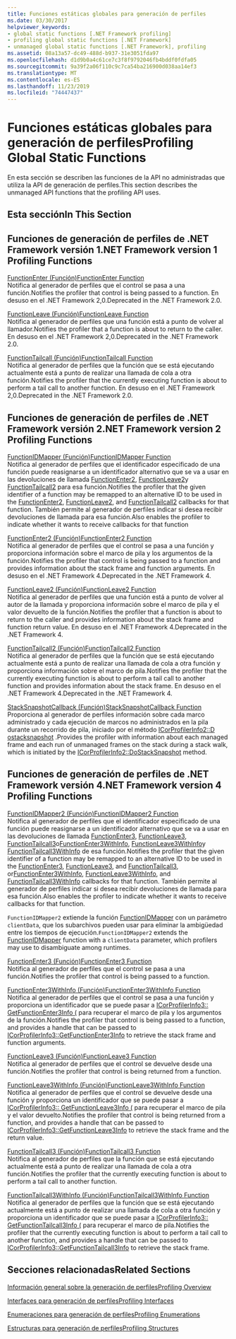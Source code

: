 ```yaml
---
title: Funciones estáticas globales para generación de perfiles
ms.date: 03/30/2017
helpviewer_keywords:
- global static functions [.NET Framework profiling]
- profiling global static functions [.NET Framework]
- unmanaged global static functions [.NET Framework], profiling
ms.assetid: 08a13a57-dc49-488d-b937-31e3051fda97
ms.openlocfilehash: d1d9b0a4c61ce7c3f8f9792046fb4bddf0fdfa05
ms.sourcegitcommit: 9a39f2a06f110c9c7ca54ba216900d038aa14ef3
ms.translationtype: MT
ms.contentlocale: es-ES
ms.lasthandoff: 11/23/2019
ms.locfileid: "74447437"
---
```

# <a name="profiling-global-static-functions"></a><span data-ttu-id="bc681-102">Funciones estáticas globales para generación de perfiles</span><span class="sxs-lookup"><span data-stu-id="bc681-102">Profiling Global Static Functions</span></span>
<span data-ttu-id="bc681-103">En esta sección se describen las funciones de la API no administradas que utiliza la API de generación de perfiles.</span><span class="sxs-lookup"><span data-stu-id="bc681-103">This section describes the unmanaged API functions that the profiling API uses.</span></span>  
  
## <a name="in-this-section"></a><span data-ttu-id="bc681-104">Esta sección</span><span class="sxs-lookup"><span data-stu-id="bc681-104">In This Section</span></span>  
  
## <a name="net-framework-version-1-profiling-functions"></a><span data-ttu-id="bc681-105">Funciones de generación de perfiles de .NET Framework versión 1</span><span class="sxs-lookup"><span data-stu-id="bc681-105">.NET Framework version 1 Profiling Functions</span></span>  
 [<span data-ttu-id="bc681-106">FunctionEnter (Función)</span><span class="sxs-lookup"><span data-stu-id="bc681-106">FunctionEnter Function</span></span>](../../../../docs/framework/unmanaged-api/profiling/functionenter-function.md)  
 <span data-ttu-id="bc681-107">Notifica al generador de perfiles que el control se pasa a una función.</span><span class="sxs-lookup"><span data-stu-id="bc681-107">Notifies the profiler that control is being passed to a function.</span></span> <span data-ttu-id="bc681-108">En desuso en el .NET Framework 2,0.</span><span class="sxs-lookup"><span data-stu-id="bc681-108">Deprecated in the .NET Framework 2.0.</span></span>  
  
 [<span data-ttu-id="bc681-109">FunctionLeave (Función)</span><span class="sxs-lookup"><span data-stu-id="bc681-109">FunctionLeave Function</span></span>](../../../../docs/framework/unmanaged-api/profiling/functionleave-function.md)  
 <span data-ttu-id="bc681-110">Notifica al generador de perfiles que una función está a punto de volver al llamador.</span><span class="sxs-lookup"><span data-stu-id="bc681-110">Notifies the profiler that a function is about to return to the caller.</span></span> <span data-ttu-id="bc681-111">En desuso en el .NET Framework 2,0.</span><span class="sxs-lookup"><span data-stu-id="bc681-111">Deprecated in the .NET Framework 2.0.</span></span>  
  
 [<span data-ttu-id="bc681-112">FunctionTailcall (Función)</span><span class="sxs-lookup"><span data-stu-id="bc681-112">FunctionTailcall Function</span></span>](../../../../docs/framework/unmanaged-api/profiling/functiontailcall-function.md)  
 <span data-ttu-id="bc681-113">Notifica al generador de perfiles que la función que se está ejecutando actualmente está a punto de realizar una llamada de cola a otra función.</span><span class="sxs-lookup"><span data-stu-id="bc681-113">Notifies the profiler that the currently executing function is about to perform a tail call to another function.</span></span> <span data-ttu-id="bc681-114">En desuso en el .NET Framework 2,0.</span><span class="sxs-lookup"><span data-stu-id="bc681-114">Deprecated in the .NET Framework 2.0.</span></span>  
  
## <a name="net-framework-version-2-profiling-functions"></a><span data-ttu-id="bc681-115">Funciones de generación de perfiles de .NET Framework versión 2</span><span class="sxs-lookup"><span data-stu-id="bc681-115">.NET Framework version 2 Profiling Functions</span></span>  
 [<span data-ttu-id="bc681-116">FunctionIDMapper (Función)</span><span class="sxs-lookup"><span data-stu-id="bc681-116">FunctionIDMapper Function</span></span>](../../../../docs/framework/unmanaged-api/profiling/functionidmapper-function.md)  
 <span data-ttu-id="bc681-117">Notifica al generador de perfiles que el identificador especificado de una función puede reasignarse a un identificador alternativo que se va a usar en las devoluciones de llamada [FunctionEnter2](../../../../docs/framework/unmanaged-api/profiling/functionenter2-function.md), [FunctionLeave2](../../../../docs/framework/unmanaged-api/profiling/functionleave2-function.md)y [FunctionTailcall2](../../../../docs/framework/unmanaged-api/profiling/functiontailcall2-function.md) para esa función.</span><span class="sxs-lookup"><span data-stu-id="bc681-117">Notifies the profiler that the given identifier of a function may be remapped to an alternative ID to be used in the [FunctionEnter2](../../../../docs/framework/unmanaged-api/profiling/functionenter2-function.md), [FunctionLeave2](../../../../docs/framework/unmanaged-api/profiling/functionleave2-function.md), and [FunctionTailcall2](../../../../docs/framework/unmanaged-api/profiling/functiontailcall2-function.md) callbacks for that function.</span></span> <span data-ttu-id="bc681-118">También permite al generador de perfiles indicar si desea recibir devoluciones de llamada para esa función.</span><span class="sxs-lookup"><span data-stu-id="bc681-118">Also enables the profiler to indicate whether it wants to receive callbacks for that function</span></span>  
  
 [<span data-ttu-id="bc681-119">FunctionEnter2 (Función)</span><span class="sxs-lookup"><span data-stu-id="bc681-119">FunctionEnter2 Function</span></span>](../../../../docs/framework/unmanaged-api/profiling/functionenter2-function.md)  
 <span data-ttu-id="bc681-120">Notifica al generador de perfiles que el control se pasa a una función y proporciona información sobre el marco de pila y los argumentos de la función.</span><span class="sxs-lookup"><span data-stu-id="bc681-120">Notifies the profiler that control is being passed to a function and provides information about the stack frame and function arguments.</span></span> <span data-ttu-id="bc681-121">En desuso en el .NET Framework 4.</span><span class="sxs-lookup"><span data-stu-id="bc681-121">Deprecated in the .NET Framework 4.</span></span>  
  
 [<span data-ttu-id="bc681-122">FunctionLeave2 (Función)</span><span class="sxs-lookup"><span data-stu-id="bc681-122">FunctionLeave2 Function</span></span>](../../../../docs/framework/unmanaged-api/profiling/functionleave2-function.md)  
 <span data-ttu-id="bc681-123">Notifica al generador de perfiles que una función está a punto de volver al autor de la llamada y proporciona información sobre el marco de pila y el valor devuelto de la función.</span><span class="sxs-lookup"><span data-stu-id="bc681-123">Notifies the profiler that a function is about to return to the caller and provides information about the stack frame and function return value.</span></span> <span data-ttu-id="bc681-124">En desuso en el .NET Framework 4.</span><span class="sxs-lookup"><span data-stu-id="bc681-124">Deprecated in the .NET Framework 4.</span></span>  
  
 [<span data-ttu-id="bc681-125">FunctionTailcall2 (Función)</span><span class="sxs-lookup"><span data-stu-id="bc681-125">FunctionTailcall2 Function</span></span>](../../../../docs/framework/unmanaged-api/profiling/functiontailcall2-function.md)  
 <span data-ttu-id="bc681-126">Notifica al generador de perfiles que la función que se está ejecutando actualmente está a punto de realizar una llamada de cola a otra función y proporciona información sobre el marco de pila.</span><span class="sxs-lookup"><span data-stu-id="bc681-126">Notifies the profiler that the currently executing function is about to perform a tail call to another function and provides information about the stack frame.</span></span> <span data-ttu-id="bc681-127">En desuso en el .NET Framework 4.</span><span class="sxs-lookup"><span data-stu-id="bc681-127">Deprecated in the .NET Framework 4.</span></span>  
  
 [<span data-ttu-id="bc681-128">StackSnapshotCallback (Función)</span><span class="sxs-lookup"><span data-stu-id="bc681-128">StackSnapshotCallback Function</span></span>](../../../../docs/framework/unmanaged-api/profiling/stacksnapshotcallback-function.md)  
 <span data-ttu-id="bc681-129">Proporciona al generador de perfiles información sobre cada marco administrado y cada ejecución de marcos no administrados en la pila durante un recorrido de pila, iniciado por el método [ICorProfilerInfo2::D ostacksnapshot](../../../../docs/framework/unmanaged-api/profiling/icorprofilerinfo2-dostacksnapshot-method.md) .</span><span class="sxs-lookup"><span data-stu-id="bc681-129">Provides the profiler with information about each managed frame and each run of unmanaged frames on the stack during a stack walk, which is initiated by the [ICorProfilerInfo2::DoStackSnapshot](../../../../docs/framework/unmanaged-api/profiling/icorprofilerinfo2-dostacksnapshot-method.md) method.</span></span>  
  
## <a name="net-framework-version-4-profiling-functions"></a><span data-ttu-id="bc681-130">Funciones de generación de perfiles de .NET Framework versión 4</span><span class="sxs-lookup"><span data-stu-id="bc681-130">.NET Framework version 4 Profiling Functions</span></span>  
 [<span data-ttu-id="bc681-131">FunctionIDMapper2 (Función)</span><span class="sxs-lookup"><span data-stu-id="bc681-131">FunctionIDMapper2 Function</span></span>](../../../../docs/framework/unmanaged-api/profiling/functionidmapper2-function.md)  
 <span data-ttu-id="bc681-132">Notifica al generador de perfiles que el identificador especificado de una función puede reasignarse a un identificador alternativo que se va a usar en las devoluciones de llamada [FunctionEnter3](../../../../docs/framework/unmanaged-api/profiling/functionenter3-function.md), [FunctionLeave3](../../../../docs/framework/unmanaged-api/profiling/functionleave3-function.md), [FunctionTailcall3](../../../../docs/framework/unmanaged-api/profiling/functiontailcall3-function.md)o[FunctionEnter3WithInfo](../../../../docs/framework/unmanaged-api/profiling/functionenter3withinfo-function.md), [FunctionLeave3WithInfo](../../../../docs/framework/unmanaged-api/profiling/functionleave3withinfo-function.md)y [FunctionTailcall3WithInfo](../../../../docs/framework/unmanaged-api/profiling/functiontailcall3withinfo-function.md) de esa función.</span><span class="sxs-lookup"><span data-stu-id="bc681-132">Notifies the profiler that the given identifier of a function may be remapped to an alternative ID to be used in the [FunctionEnter3](../../../../docs/framework/unmanaged-api/profiling/functionenter3-function.md), [FunctionLeave3](../../../../docs/framework/unmanaged-api/profiling/functionleave3-function.md), and [FunctionTailcall3](../../../../docs/framework/unmanaged-api/profiling/functiontailcall3-function.md), or[FunctionEnter3WithInfo](../../../../docs/framework/unmanaged-api/profiling/functionenter3withinfo-function.md), [FunctionLeave3WithInfo](../../../../docs/framework/unmanaged-api/profiling/functionleave3withinfo-function.md), and [FunctionTailcall3WithInfo](../../../../docs/framework/unmanaged-api/profiling/functiontailcall3withinfo-function.md) callbacks for that function.</span></span> <span data-ttu-id="bc681-133">También permite al generador de perfiles indicar si desea recibir devoluciones de llamada para esa función.</span><span class="sxs-lookup"><span data-stu-id="bc681-133">Also enables the profiler to indicate whether it wants to receive callbacks for that function.</span></span>  
  
 <span data-ttu-id="bc681-134">`FunctionIDMapper2` extiende la función [FunctionIDMapper](../../../../docs/framework/unmanaged-api/profiling/functionidmapper-function.md) con un parámetro `clientData`, que los subarchivos pueden usar para eliminar la ambigüedad entre los tiempos de ejecución.</span><span class="sxs-lookup"><span data-stu-id="bc681-134">`FunctionIDMapper2` extends the [FunctionIDMapper](../../../../docs/framework/unmanaged-api/profiling/functionidmapper-function.md) function with a `clientData` parameter, which profilers may use to disambiguate among runtimes.</span></span>  
  
 [<span data-ttu-id="bc681-135">FunctionEnter3 (Función)</span><span class="sxs-lookup"><span data-stu-id="bc681-135">FunctionEnter3 Function</span></span>](../../../../docs/framework/unmanaged-api/profiling/functionenter3-function.md)  
 <span data-ttu-id="bc681-136">Notifica al generador de perfiles que el control se pasa a una función.</span><span class="sxs-lookup"><span data-stu-id="bc681-136">Notifies the profiler that control is being passed to a function.</span></span>  
  
 [<span data-ttu-id="bc681-137">FunctionEnter3WithInfo (Función)</span><span class="sxs-lookup"><span data-stu-id="bc681-137">FunctionEnter3WithInfo Function</span></span>](../../../../docs/framework/unmanaged-api/profiling/functionenter3withinfo-function.md)  
 <span data-ttu-id="bc681-138">Notifica al generador de perfiles que el control se pasa a una función y proporciona un identificador que se puede pasar a [ICorProfilerInfo3:: GetFunctionEnter3Info (](../../../../docs/framework/unmanaged-api/profiling/icorprofilerinfo3-getfunctionenter3info-method.md) para recuperar el marco de pila y los argumentos de la función.</span><span class="sxs-lookup"><span data-stu-id="bc681-138">Notifies the profiler that control is being passed to a function, and provides a handle that can be passed to [ICorProfilerInfo3::GetFunctionEnter3Info](../../../../docs/framework/unmanaged-api/profiling/icorprofilerinfo3-getfunctionenter3info-method.md) to retrieve the stack frame and function arguments.</span></span>  
  
 [<span data-ttu-id="bc681-139">FunctionLeave3 (Función)</span><span class="sxs-lookup"><span data-stu-id="bc681-139">FunctionLeave3 Function</span></span>](../../../../docs/framework/unmanaged-api/profiling/functionleave3-function.md)  
 <span data-ttu-id="bc681-140">Notifica al generador de perfiles que el control se devuelve desde una función.</span><span class="sxs-lookup"><span data-stu-id="bc681-140">Notifies the profiler that control is being returned from a function.</span></span>  
  
 [<span data-ttu-id="bc681-141">FunctionLeave3WithInfo (Función)</span><span class="sxs-lookup"><span data-stu-id="bc681-141">FunctionLeave3WithInfo Function</span></span>](../../../../docs/framework/unmanaged-api/profiling/functionleave3withinfo-function.md)  
 <span data-ttu-id="bc681-142">Notifica al generador de perfiles que el control se devuelve desde una función y proporciona un identificador que se puede pasar a [ICorProfilerInfo3:: GetFunctionLeave3Info (](../../../../docs/framework/unmanaged-api/profiling/icorprofilerinfo3-getfunctionleave3info-method.md) para recuperar el marco de pila y el valor devuelto.</span><span class="sxs-lookup"><span data-stu-id="bc681-142">Notifies the profiler that control is being returned from a function, and provides a handle that can be passed to [ICorProfilerInfo3::GetFunctionLeave3Info](../../../../docs/framework/unmanaged-api/profiling/icorprofilerinfo3-getfunctionleave3info-method.md) to retrieve the stack frame and the return value.</span></span>  
  
 [<span data-ttu-id="bc681-143">FunctionTailcall3 (Función)</span><span class="sxs-lookup"><span data-stu-id="bc681-143">FunctionTailcall3 Function</span></span>](../../../../docs/framework/unmanaged-api/profiling/functiontailcall3-function.md)  
 <span data-ttu-id="bc681-144">Notifica al generador de perfiles que la función que se está ejecutando actualmente está a punto de realizar una llamada de cola a otra función.</span><span class="sxs-lookup"><span data-stu-id="bc681-144">Notifies the profiler that the currently executing function is about to perform a tail call to another function.</span></span>  
  
 [<span data-ttu-id="bc681-145">FunctionTailcall3WithInfo (Función)</span><span class="sxs-lookup"><span data-stu-id="bc681-145">FunctionTailcall3WithInfo Function</span></span>](../../../../docs/framework/unmanaged-api/profiling/functiontailcall3withinfo-function.md)  
 <span data-ttu-id="bc681-146">Notifica al generador de perfiles que la función que se está ejecutando actualmente está a punto de realizar una llamada de cola a otra función y proporciona un identificador que se puede pasar a [ICorProfilerInfo3:: GetFunctionTailcall3Info (](../../../../docs/framework/unmanaged-api/profiling/icorprofilerinfo3-getfunctiontailcall3info-method.md) para recuperar el marco de pila.</span><span class="sxs-lookup"><span data-stu-id="bc681-146">Notifies the profiler that the currently executing function is about to perform a tail call to another function, and provides a handle that can be passed to [ICorProfilerInfo3::GetFunctionTailcall3Info](../../../../docs/framework/unmanaged-api/profiling/icorprofilerinfo3-getfunctiontailcall3info-method.md) to retrieve the stack frame.</span></span>  
  
## <a name="related-sections"></a><span data-ttu-id="bc681-147">Secciones relacionadas</span><span class="sxs-lookup"><span data-stu-id="bc681-147">Related Sections</span></span>  
 [<span data-ttu-id="bc681-148">Información general sobre la generación de perfiles</span><span class="sxs-lookup"><span data-stu-id="bc681-148">Profiling Overview</span></span>](../../../../docs/framework/unmanaged-api/profiling/profiling-overview.md)  
  
 [<span data-ttu-id="bc681-149">Interfaces para generación de perfiles</span><span class="sxs-lookup"><span data-stu-id="bc681-149">Profiling Interfaces</span></span>](../../../../docs/framework/unmanaged-api/profiling/profiling-interfaces.md)  
  
 [<span data-ttu-id="bc681-150">Enumeraciones para generación de perfiles</span><span class="sxs-lookup"><span data-stu-id="bc681-150">Profiling Enumerations</span></span>](../../../../docs/framework/unmanaged-api/profiling/profiling-enumerations.md)  
  
 [<span data-ttu-id="bc681-151">Estructuras para generación de perfiles</span><span class="sxs-lookup"><span data-stu-id="bc681-151">Profiling Structures</span></span>](../../../../docs/framework/unmanaged-api/profiling/profiling-structures.md)
